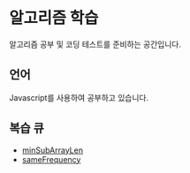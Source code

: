 # 알고리즘 학습
알고리즘 공부 및 코딩 테스트를 준비하는 공간입니다.

## 언어 
Javascript를 사용하여 공부하고 있습니다.

## 복습 큐 

- [minSubArrayLen](challenge/problem-solving-pattern/minSubArrayLen/minSubArrayLen.js)
- [sameFrequency](challenge/problem-solving-pattern/findLongestSubstring/findLongestSubstring.js)